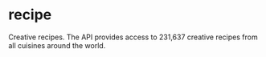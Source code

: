 # recipe
Creative recipes. The API provides access to 231,637 creative recipes from all cuisines around the world.
